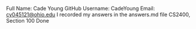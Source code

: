 Full Name: Cade Young
GitHub Username: CadeYoung
Email: cy045121@ohio.edu I recorded my answers in the answers.md file
CS2400, Section 100
Done